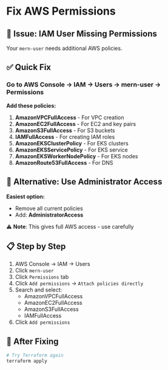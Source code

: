 # Fix AWS Permissions

## 🚨 Issue: IAM User Missing Permissions

Your `mern-user` needs additional AWS policies.

## ✅ Quick Fix

### Go to AWS Console → IAM → Users → mern-user → Permissions

**Add these policies:**

1. **AmazonVPCFullAccess** - For VPC creation
2. **AmazonEC2FullAccess** - For EC2 and key pairs  
3. **AmazonS3FullAccess** - For S3 buckets
4. **IAMFullAccess** - For creating IAM roles
5. **AmazonEKSClusterPolicy** - For EKS clusters
6. **AmazonEKSServicePolicy** - For EKS service
7. **AmazonEKSWorkerNodePolicy** - For EKS nodes
8. **AmazonRoute53FullAccess** - For DNS

## 🔧 Alternative: Use Administrator Access

**Easiest option:**
- Remove all current policies
- Add: **AdministratorAccess**

⚠️ **Note**: This gives full AWS access - use carefully

## 📋 Step by Step

1. AWS Console → IAM → Users
2. Click `mern-user`
3. Click `Permissions` tab
4. Click `Add permissions` → `Attach policies directly`
5. Search and select:
   - AmazonVPCFullAccess
   - AmazonEC2FullAccess
   - AmazonS3FullAccess
   - IAMFullAccess
6. Click `Add permissions`

## 🚀 After Fixing

```bash
# Try Terraform again
terraform apply
```